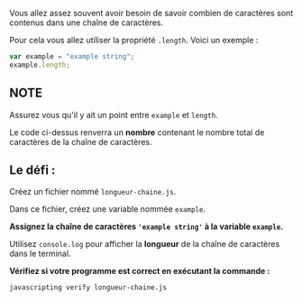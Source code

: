 Vous allez assez souvent avoir besoin de savoir combien de caractères sont contenus dans une chaîne de caractères.

Pour cela vous allez utiliser la propriété `.length`. Voici un exemple :

```js
var example = "example string";
example.length;
```

## NOTE

Assurez vous qu'il y ait un point entre `example` et `length`.

Le code ci-dessus renverra un **nombre** contenant le nombre total de caractères de la chaîne de caractères.

## Le défi :

Créez un fichier nommé `longueur-chaine.js`.

Dans ce fichier, créez une variable nommée `example`.

**Assignez la chaîne de caractères `'example string'` à la variable `example`.**

Utilisez `console.log` pour afficher la **longueur** de la chaîne de caractères dans le terminal.

**Vérifiez si votre programme est correct en exécutant la commande :**

`javascripting verify longueur-chaine.js`
